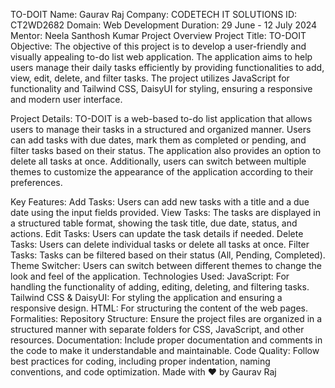 TO-DOIT
Name: Gaurav Raj
Company: CODETECH IT SOLUTIONS
ID: CT2WD2682
Domain: Web Development
Duration: 29 June - 12 July 2024
Mentor: Neela Santhosh Kumar
Project Overview
Project Title: TO-DOIT
Objective:
The objective of this project is to develop a user-friendly and visually appealing to-do list web application. The application aims to help users manage their daily tasks efficiently by providing functionalities to add, view, edit, delete, and filter tasks. The project utilizes JavaScript for functionality and Tailwind CSS, DaisyUI for styling, ensuring a responsive and modern user interface.

Project Details:
TO-DOIT is a web-based to-do list application that allows users to manage their tasks in a structured and organized manner. Users can add tasks with due dates, mark them as completed or pending, and filter tasks based on their status. The application also provides an option to delete all tasks at once. Additionally, users can switch between multiple themes to customize the appearance of the application according to their preferences.

Key Features:
Add Tasks: Users can add new tasks with a title and a due date using the input fields provided.
View Tasks: The tasks are displayed in a structured table format, showing the task title, due date, status, and actions.
Edit Tasks: Users can update the task details if needed.
Delete Tasks: Users can delete individual tasks or delete all tasks at once.
Filter Tasks: Tasks can be filtered based on their status (All, Pending, Completed).
Theme Switcher: Users can switch between different themes to change the look and feel of the application.
Technologies Used:
JavaScript: For handling the functionality of adding, editing, deleting, and filtering tasks.
Tailwind CSS & DaisyUI: For styling the application and ensuring a responsive design.
HTML: For structuring the content of the web pages.
Formalities:
Repository Structure: Ensure the project files are organized in a structured manner with separate folders for CSS, JavaScript, and other resources.
Documentation: Include proper documentation and comments in the code to make it understandable and maintainable.
Code Quality: Follow best practices for coding, including proper indentation, naming conventions, and code optimization.
Made with ❤️ by Gaurav Raj
